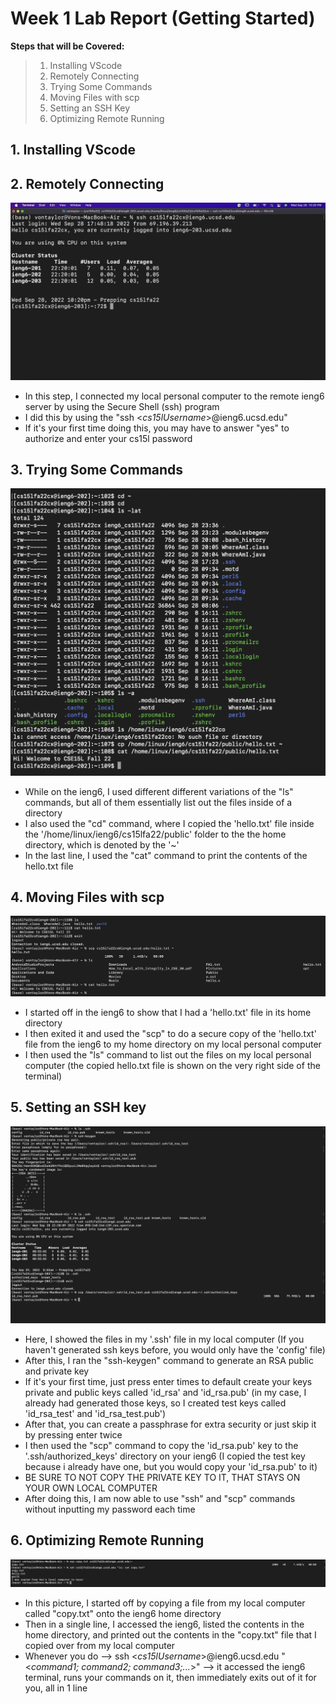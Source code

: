 # Week 1 Lab Report (Getting Started)

**Steps that will be Covered:**
> 1. Installing VScode
> 2. Remotely Connecting
> 3. Trying Some Commands
> 4. Moving Files with scp
> 5. Setting an SSH Key
> 6. Optimizing Remote Running


## 1. Installing VScode
## 2. Remotely Connecting
![Connecting-to-ieng6](Week-1-Lab-Reports-Pics/Remotely-Connecting.jpg)
- In this step, I connected my local personal computer to the remote ieng6 server by using the Secure Shell (ssh) program
- I did this by using the "ssh <*cs15lUsername*>@ieng6.ucsd.edu"
- If it's your first time doing this, you may have to answer "yes" to authorize and enter your cs15l password

## 3. Trying Some Commands
![Trying-Commands](Week-1-Lab-Reports-Pics/Trying-Some-Commands.jpg)
- While on the ieng6, I used different different variations of the "ls" commands, but all of them essentially list out the files inside of a directory
- I also used the "cd" command, where I copied the 'hello.txt' file inside the '/home/linux/ieng6/cs15lfa22/public' folder to the the home directory, which is denoted by the '~'
- In the last line, I used the "cat" command to print the contents of the hello.txt file

## 4. Moving Files with scp
![Using-SCP](Week-1-Lab-Reports-Pics/SCP.jpg)
- I started off in the ieng6 to show that I had a 'hello.txt' file in its home directory
- I then exited it and used the "scp" to do a secure copy of the 'hello.txt' file from the ieng6 to my home directory on my local personal computer
- I then used the "ls" command to list out the files on my local personal computer (the copied hello.txt file is shown on the very right side of the terminal) 

## 5. Setting an SSH key
![SSH-Key](Week-1-Lab-Reports-Pics/SSH-Key.jpg)
- Here, I showed the files in my '.ssh' file in my local computer (If you haven't generated ssh keys before, you would only have the 'config' file)
- After this, I ran the "ssh-keygen" command to generate an RSA public and private key
- If it's your first time, just press enter times to default create your keys private and public keys called 'id_rsa' and 'id_rsa.pub' (in my case, I already had generated those keys, so I created test keys called 'id_rsa_test' and 'id_rsa_test.pub')
- After that, you can create a passphrase for extra security or just skip it by pressing enter twice
- I then used the "scp" command to copy the 'id_rsa.pub' key to the '.ssh/authorized_keys' directory on your ieng6 (I copied the test key because i already have one, but you would copy your 'id_rsa.pub' to it)
- BE SURE TO NOT COPY THE PRIVATE KEY TO IT, THAT STAYS ON YOUR OWN LOCAL COMPUTER
- After doing this, I am now able to use "ssh" and "scp" commands without inputting my password each time

## 6. Optimizing Remote Running
![Optimizing-Running](Week-1-Lab-Reports-Pics/Optimizing-Remote-Running.jpg)
- In this picture, I started off by copying a file from my local computer called "copy.txt" onto the ieng6 home directory
- Then in a single line, I accessed the ieng6, listed the contents in the home directory, and printed out the contents in the "copy.txt" file that I copied over from my local computer
- Whenever you do --> ssh <*cs15lUsername*>@ieng6.ucsd.edu "<*command1; command2; command3;...*>" --> it accessed the ieng6 terminal, runs your commands on it, then immediately exits out of it for you, all in 1 line
